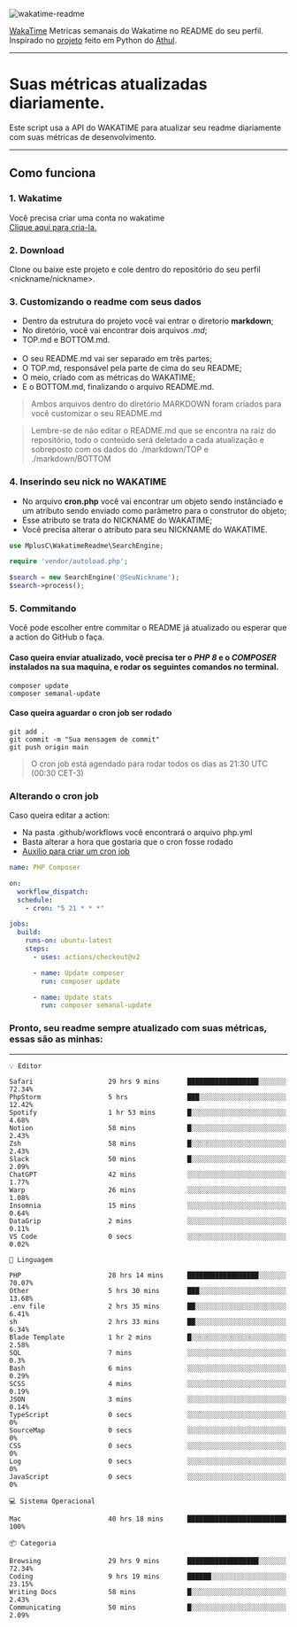![wakatime-readme](https://socialify.git.ci/bymatheus/wakatime-readme/image?description=1&descriptionEditable=M%C3%A9tricas%20semanais%20do%20Wakatime%20no%20seu%20README%20de%20perfil.&font=KoHo&forks=1&language=1&owner=1&pattern=Signal&stargazers=1&theme=Dark)

[WakaTime](https://wakatime.com) Metricas semanais do Wakatime no README do seu perfil. <br>
Inspirado no [projeto](https://github.com/athul/waka-readme) feito em Python do [Athul](https://github.com/athul).
___

# Suas métricas atualizadas diariamente.
Este script usa a API do WAKATIME para atualizar seu readme diariamente com suas métricas de desenvolvimento.

___

## Como funciona

### 1. Wakatime
Você precisa criar uma conta no wakatime <br>
[Clique aqui para cria-la.](https://wakatime.com) 

### 2. Download
Clone ou baixe este projeto e cole dentro do repositório do seu perfil <nickname/nickname>.

### 3. Customizando o readme com seus dados
- Dentro da estrutura do projeto você vai entrar o diretorio **markdown**;  
- No diretório, você vai encontrar dois arquivos *.md*;
- TOP.md e BOTTOM.md.
<br><br>
- O seu README.md vai ser separado em três partes; 
- O TOP.md, responsável pela parte de cima do seu README;
- O meio, criado com as métricas do WAKATIME;
- E o BOTTOM.md, finalizando o arquivo README.md.<br>

> Ambos arquivos dentro do diretório MARKDOWN foram criados para você customizar o seu README.md

> Lembre-se de não editar o README.md que se encontra na raiz do repositório, todo o conteúdo será deletado a cada atualização e sobreposto com os dados do ./markdown/TOP e ./markdown/BOTTOM

### 4. Inserindo seu nick no WAKATIME
- No arquivo **cron.php** você vai encontrar um objeto sendo instânciado e um atributo sendo enviado como parâmetro para o construtor do objeto;
- Esse atributo se trata do NICKNAME do WAKATIME;
- Você precisa alterar o atributo para seu NICKNAME do WAKATIME.

```php
use MplusC\WakatimeReadme\SearchEngine;

require 'vendor/autoload.php';

$search = new SearchEngine('@SeuNickname');
$search->process();
```

### 5. Commitando
Você pode escolher entre commitar o README já atualizado ou esperar que a action do GitHub o faça. <br>

#### Caso queira enviar atualizado, você precisa ter o *PHP 8* e o *COMPOSER* instalados na sua maquina, e rodar os seguintes comandos no terminal.
```composer
composer update
composer semanal-update 
```

#### Caso queira aguardar o cron job ser rodado 
```git 
git add .
git commit -m "Sua mensagem de commit"
git push origin main
```

>O cron job está agendado para rodar todos os dias as 21:30 UTC (00:30 CET-3) 

### Alterando o cron job
Caso queira editar a action:

- Na pasta .github/workflows você encontrará o arquivo php.yml
- Basta alterar a hora que gostaria que o cron fosse rodado
- [Auxilio para criar um cron job](https://crontab.guru)

```yml
name: PHP Composer

on:
  workflow_dispatch:
  schedule:
    - cron: "5 21 * * *"

jobs:
  build:
    runs-on: ubuntu-latest
    steps:
      - uses: actions/checkout@v2

      - name: Update composer
        run: composer update

      - name: Update stats
        run: composer semanal-update
```

### Pronto, seu readme sempre atualizado com suas métricas, essas são as minhas:

___
```text
💡 Editor

Safari                   29 hrs 9 mins       ██████████████████░░░░░░░     72.34%
PhpStorm                 5 hrs               ███░░░░░░░░░░░░░░░░░░░░░░     12.42%
Spotify                  1 hr 53 mins        █░░░░░░░░░░░░░░░░░░░░░░░░      4.68%
Notion                   58 mins             █░░░░░░░░░░░░░░░░░░░░░░░░      2.43%
Zsh                      58 mins             █░░░░░░░░░░░░░░░░░░░░░░░░      2.43%
Slack                    50 mins             █░░░░░░░░░░░░░░░░░░░░░░░░      2.09%
ChatGPT                  42 mins             ░░░░░░░░░░░░░░░░░░░░░░░░░      1.77%
Warp                     26 mins             ░░░░░░░░░░░░░░░░░░░░░░░░░      1.08%
Insomnia                 15 mins             ░░░░░░░░░░░░░░░░░░░░░░░░░      0.64%
DataGrip                 2 mins              ░░░░░░░░░░░░░░░░░░░░░░░░░      0.11%
VS Code                  0 secs              ░░░░░░░░░░░░░░░░░░░░░░░░░      0.02%
```
```text
💬 Linguagem

PHP                      28 hrs 14 mins      ██████████████████░░░░░░░     70.07%
Other                    5 hrs 30 mins       ███░░░░░░░░░░░░░░░░░░░░░░     13.68%
.env file                2 hrs 35 mins       ██░░░░░░░░░░░░░░░░░░░░░░░      6.41%
sh                       2 hrs 33 mins       ██░░░░░░░░░░░░░░░░░░░░░░░      6.34%
Blade Template           1 hr 2 mins         █░░░░░░░░░░░░░░░░░░░░░░░░      2.58%
SQL                      7 mins              ░░░░░░░░░░░░░░░░░░░░░░░░░       0.3%
Bash                     6 mins              ░░░░░░░░░░░░░░░░░░░░░░░░░      0.29%
SCSS                     4 mins              ░░░░░░░░░░░░░░░░░░░░░░░░░      0.19%
JSON                     3 mins              ░░░░░░░░░░░░░░░░░░░░░░░░░      0.14%
TypeScript               0 secs              ░░░░░░░░░░░░░░░░░░░░░░░░░         0%
SourceMap                0 secs              ░░░░░░░░░░░░░░░░░░░░░░░░░         0%
CSS                      0 secs              ░░░░░░░░░░░░░░░░░░░░░░░░░         0%
Log                      0 secs              ░░░░░░░░░░░░░░░░░░░░░░░░░         0%
JavaScript               0 secs              ░░░░░░░░░░░░░░░░░░░░░░░░░         0%
```
```text
💻 Sistema Operacional

Mac                      40 hrs 18 mins      █████████████████████████       100%
```
```text
📦 Categoria

Browsing                 29 hrs 9 mins       ██████████████████░░░░░░░     72.34%
Coding                   9 hrs 19 mins       ██████░░░░░░░░░░░░░░░░░░░     23.15%
Writing Docs             58 mins             █░░░░░░░░░░░░░░░░░░░░░░░░      2.43%
Communicating            50 mins             █░░░░░░░░░░░░░░░░░░░░░░░░      2.09%
```
